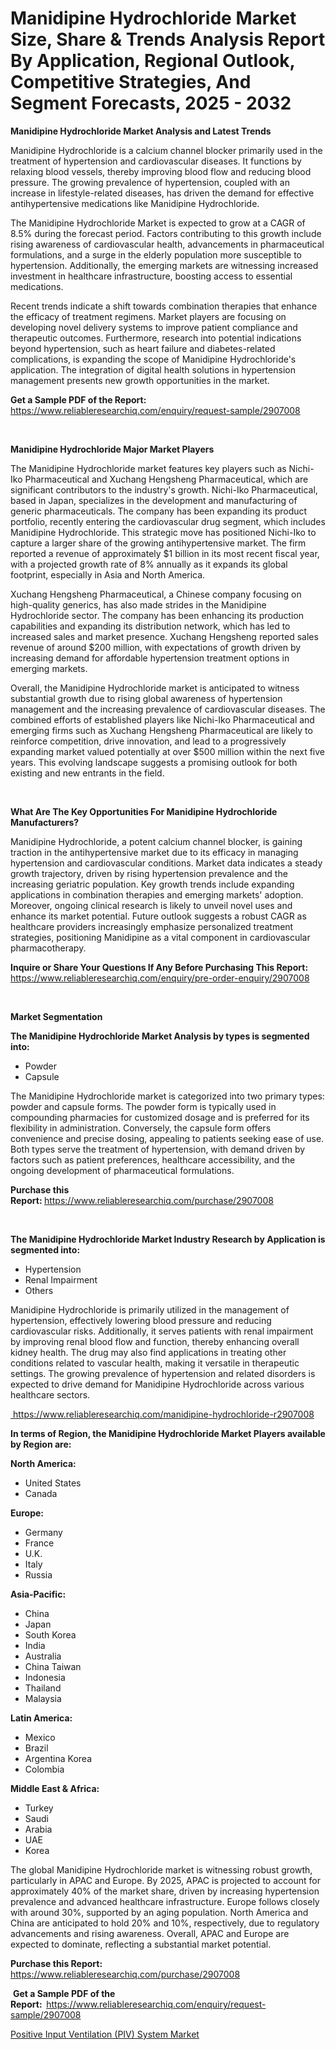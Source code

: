 <p><h1>Manidipine Hydrochloride Market Size, Share & Trends Analysis Report By Application, Regional Outlook, Competitive Strategies, And Segment Forecasts, 2025 - 2032</h1></p><p><strong>Manidipine Hydrochloride Market Analysis and Latest Trends</strong></p>
<p><p>Manidipine Hydrochloride is a calcium channel blocker primarily used in the treatment of hypertension and cardiovascular diseases. It functions by relaxing blood vessels, thereby improving blood flow and reducing blood pressure. The growing prevalence of hypertension, coupled with an increase in lifestyle-related diseases, has driven the demand for effective antihypertensive medications like Manidipine Hydrochloride.</p><p>The Manidipine Hydrochloride Market is expected to grow at a CAGR of 8.5% during the forecast period. Factors contributing to this growth include rising awareness of cardiovascular health, advancements in pharmaceutical formulations, and a surge in the elderly population more susceptible to hypertension. Additionally, the emerging markets are witnessing increased investment in healthcare infrastructure, boosting access to essential medications.</p><p>Recent trends indicate a shift towards combination therapies that enhance the efficacy of treatment regimens. Market players are focusing on developing novel delivery systems to improve patient compliance and therapeutic outcomes. Furthermore, research into potential indications beyond hypertension, such as heart failure and diabetes-related complications, is expanding the scope of Manidipine Hydrochloride's application. The integration of digital health solutions in hypertension management presents new growth opportunities in the market.</p></p>
<p><strong>Get a Sample PDF of the Report:&nbsp;</strong> <a href="https://www.reliableresearchiq.com/enquiry/request-sample/2907008?utm_campaign=2926&utm_medium=2&utm_source=Github&utm_content=ia&utm_term=12032025&utm_id=manidipine-hydrochloride">https://www.reliableresearchiq.com/enquiry/request-sample/2907008</a></p>
<p>&nbsp;</p>
<p><strong>Manidipine Hydrochloride Major Market Players</strong></p>
<p><p>The Manidipine Hydrochloride market features key players such as Nichi-Iko Pharmaceutical and Xuchang Hengsheng Pharmaceutical, which are significant contributors to the industry's growth. Nichi-Iko Pharmaceutical, based in Japan, specializes in the development and manufacturing of generic pharmaceuticals. The company has been expanding its product portfolio, recently entering the cardiovascular drug segment, which includes Manidipine Hydrochloride. This strategic move has positioned Nichi-Iko to capture a larger share of the growing antihypertensive market. The firm reported a revenue of approximately $1 billion in its most recent fiscal year, with a projected growth rate of 8% annually as it expands its global footprint, especially in Asia and North America.</p><p>Xuchang Hengsheng Pharmaceutical, a Chinese company focusing on high-quality generics, has also made strides in the Manidipine Hydrochloride sector. The company has been enhancing its production capabilities and expanding its distribution network, which has led to increased sales and market presence. Xuchang Hengsheng reported sales revenue of around $200 million, with expectations of growth driven by increasing demand for affordable hypertension treatment options in emerging markets.</p><p>Overall, the Manidipine Hydrochloride market is anticipated to witness substantial growth due to rising global awareness of hypertension management and the increasing prevalence of cardiovascular diseases. The combined efforts of established players like Nichi-Iko Pharmaceutical and emerging firms such as Xuchang Hengsheng Pharmaceutical are likely to reinforce competition, drive innovation, and lead to a progressively expanding market valued potentially at over $500 million within the next five years. This evolving landscape suggests a promising outlook for both existing and new entrants in the field.</p></p>
<p>&nbsp;</p>
<p><strong>What Are The Key Opportunities For Manidipine Hydrochloride Manufacturers?</strong></p>
<p><p>Manidipine Hydrochloride, a potent calcium channel blocker, is gaining traction in the antihypertensive market due to its efficacy in managing hypertension and cardiovascular conditions. Market data indicates a steady growth trajectory, driven by rising hypertension prevalence and the increasing geriatric population. Key growth trends include expanding applications in combination therapies and emerging markets' adoption. Moreover, ongoing clinical research is likely to unveil novel uses and enhance its market potential. Future outlook suggests a robust CAGR as healthcare providers increasingly emphasize personalized treatment strategies, positioning Manidipine as a vital component in cardiovascular pharmacotherapy.</p></p>
<p><strong>Inquire or Share Your Questions If Any Before Purchasing This Report:</strong> <a href="https://www.reliableresearchiq.com/enquiry/pre-order-enquiry/2907008?utm_campaign=2926&utm_medium=2&utm_source=Github&utm_content=ia&utm_term=12032025&utm_id=manidipine-hydrochloride">https://www.reliableresearchiq.com/enquiry/pre-order-enquiry/2907008</a></p>
<p>&nbsp;</p>
<p><strong>Market Segmentation</strong></p>
<p><strong>The Manidipine Hydrochloride Market Analysis by types is segmented into:</strong></p>
<p><ul><li>Powder</li><li>Capsule</li></ul></p>
<p><p>The Manidipine Hydrochloride market is categorized into two primary types: powder and capsule forms. The powder form is typically used in compounding pharmacies for customized dosage and is preferred for its flexibility in administration. Conversely, the capsule form offers convenience and precise dosing, appealing to patients seeking ease of use. Both types serve the treatment of hypertension, with demand driven by factors such as patient preferences, healthcare accessibility, and the ongoing development of pharmaceutical formulations.</p></p>
<p><strong>Purchase this Report:&nbsp;</strong><a href="https://www.reliableresearchiq.com/purchase/2907008?utm_campaign=2926&utm_medium=2&utm_source=Github&utm_content=ia&utm_term=12032025&utm_id=manidipine-hydrochloride">https://www.reliableresearchiq.com/purchase/2907008</a></p>
<p>&nbsp;</p>
<p><strong>The Manidipine Hydrochloride Market Industry Research by Application is segmented into:</strong></p>
<p><ul><li>Hypertension</li><li>Renal Impairment</li><li>Others</li></ul></p>
<p><p>Manidipine Hydrochloride is primarily utilized in the management of hypertension, effectively lowering blood pressure and reducing cardiovascular risks. Additionally, it serves patients with renal impairment by improving renal blood flow and function, thereby enhancing overall kidney health. The drug may also find applications in treating other conditions related to vascular health, making it versatile in therapeutic settings. The growing prevalence of hypertension and related disorders is expected to drive demand for Manidipine Hydrochloride across various healthcare sectors.</p></p>
<p><a href="https://www.reliableresearchiq.com/manidipine-hydrochloride-r2907008?utm_campaign=2926&utm_medium=2&utm_source=Github&utm_content=ia&utm_term=12032025&utm_id=manidipine-hydrochloride">&nbsp;https://www.reliableresearchiq.com/manidipine-hydrochloride-r2907008</a></p>
<p><strong>In terms of Region, the Manidipine Hydrochloride Market Players available by Region are:</strong></p>
<p>
    <p> <strong> North America: </strong>
        <ul>
            <li>United States</li>
            <li>Canada</li>
        </ul>
        </p> 
    <p> <strong> Europe: </strong>
        <ul>
            <li>Germany</li>
            <li>France</li>
            <li>U.K.</li>
            <li>Italy</li>
            <li>Russia</li>
        </ul>
        </p> 
    <p> <strong> Asia-Pacific: </strong>
        <ul>
            <li>China</li>
            <li>Japan</li>
            <li>South Korea</li>
            <li>India</li>
            <li>Australia</li>
            <li>China Taiwan</li>
            <li>Indonesia</li>
            <li>Thailand</li>
            <li>Malaysia</li>
        </ul>
        </p> 
    <p> <strong> Latin America: </strong>
        <ul>
            <li>Mexico</li>
            <li>Brazil</li>
            <li>Argentina Korea</li>
            <li>Colombia</li>
        </ul>
        </p> 
    <p> <strong> Middle East & Africa: </strong>
        <ul>
            <li>Turkey</li>
            <li>Saudi</li>
            <li>Arabia</li>
            <li>UAE</li>
            <li>Korea</li>
        </ul>
    </p>
    </p>
<p><p>The global Manidipine Hydrochloride market is witnessing robust growth, particularly in APAC and Europe. By 2025, APAC is projected to account for approximately 40% of the market share, driven by increasing hypertension prevalence and advanced healthcare infrastructure. Europe follows closely with around 30%, supported by an aging population. North America and China are anticipated to hold 20% and 10%, respectively, due to regulatory advancements and rising awareness. Overall, APAC and Europe are expected to dominate, reflecting a substantial market potential.</p></p>
<p><strong>Purchase this Report: </strong><a href="https://www.reliableresearchiq.com/purchase/2907008?utm_campaign=2926&utm_medium=2&utm_source=Github&utm_content=ia&utm_term=12032025&utm_id=manidipine-hydrochloride">https://www.reliableresearchiq.com/purchase/2907008</a></p>
<p>&nbsp;<strong>Get a Sample PDF of the Report:&nbsp;&nbsp;</strong><a href="https://www.reliableresearchiq.com/enquiry/request-sample/2907008?utm_campaign=2926&utm_medium=2&utm_source=Github&utm_content=ia&utm_term=12032025&utm_id=manidipine-hydrochloride">https://www.reliableresearchiq.com/enquiry/request-sample/2907008</a></p>
<p><strong></strong></p>
<p><p><a href="https://github.com/owaysusing/Market-Research-Report-List-1/blob/main/positive-input-ventilation-piv-system-market.md?utm_campaign=2926&utm_medium=2&utm_source=Github&utm_content=ia&utm_term=12032025&utm_id=manidipine-hydrochloride">Positive Input Ventilation (PIV) System Market</a></p></p>